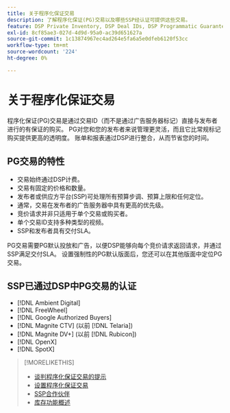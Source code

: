 ```yaml
---
title: 关于程序化保证交易
description: 了解程序化保证(PG)交易以及哪些SSP经认证可提供这些交易。
feature: DSP Private Inventory, DSP Deal IDs, DSP Programmatic Guaranteed Deals
exl-id: 8cf85ae3-027d-4d9d-95a0-ac39d651627a
source-git-commit: 1c13874967ec4ad264e5fa6a5e0dfeb6120f53cc
workflow-type: tm+mt
source-wordcount: '224'
ht-degree: 0%

---
```


# 关于程序化保证交易

程序化保证(PG)交易是通过交易ID（而不是通过广告服务器标记）直接与发布者进行的有保证的购买。 PG对您和您的发布者来说管理更灵活，而且它比常规标记购买提供更高的透明度。 账单和报表通过DSP进行整合，从而节省您的时间。

## PG交易的特性

* 交易始终通过DSP计费。
* 交易有固定的价格和数量。
* 发布者或供应方平台(SSP)可处理所有预算步调、预算上限和任何定位。
* 通常，交易在发布者的广告服务器中具有更高的优先级。
* 竞价请求并非只适用于单个交易或购买者。
* 单个交易ID支持多种类型的视频。
* SSP和发布者具有交付SLA。

PG交易需要PG默认投放和广告，以便DSP能够向每个竞价请求返回请求，并通过SSP满足交付SLA。 设置强制性的PG默认版面后，您还可以在其他版面中定位PG交易。

## SSP已通过DSP中PG交易的认证

* [!DNL Ambient Digital]
* [!DNL FreeWheel]
* [!DNL Google Authorized Buyers]
* [!DNL Magnite CTV] (以前 [!DNL Telaria])
* [!DNL Magnite DV+] (以前 [!DNL Rubicon])
* [!DNL OpenX]
* [!DNL SpotX]

>[!MORELIKETHIS]
>
>* [谈判程序化保证交易的提示](/help/dsp/inventory/programmatic-guaranteed-tips.md)
>* [设置程序化保证交易](programmatic-guaranteed-set-up.md)
>* [SSP合作伙伴](ssp-partners.md)
>* [库存功能概述](inventory-overview.md)

